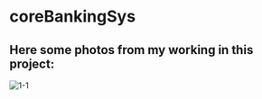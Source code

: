 # coreBankingSys
## Here some photos from my working in this project:
![1-1](https://github.com/user-attachments/assets/3d64a131-23e0-4e33-b01d-a406b53b768a)

